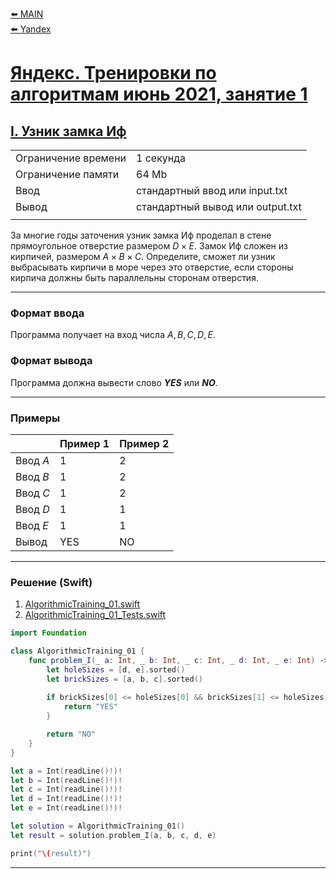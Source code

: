 [⬅️ MAIN][main]<br>[⬅️ Yandex][Yandex]  

[main]: ./../../../README.md
[Yandex]: ./../../README.md
[Yandex_AT_01_orig]: https://contest.yandex.ru/contest/27393
[Yandex_AT_01_I]: https://contest.yandex.ru/contest/27393/problems/I/

# [Яндекс. Тренировки по алгоритмам июнь 2021, занятие 1][Yandex_AT_01_orig]
## [I. Узник замка Иф][Yandex_AT_01_I]

|||
|--------------------|----------------------------------|
|Ограничение времени |1 секунда                         |
|Ограничение памяти  |64 Mb                             |
|Ввод                |стандартный ввод или input.txt    |
|Вывод               |стандартный вывод или output.txt  |
|||

За многие годы заточения узник замка Иф проделал в стене прямоугольное отверстие размером ${D × E}$. Замок Иф сложен из кирпичей, размером ${A × B × C}$. Определите, сможет ли узник выбрасывать кирпичи в море через это отверстие, если стороны кирпича должны быть параллельны сторонам отверстия.


---
### Формат ввода
Программа получает на вход числа ${A, B, C, D, E}$.


### Формат вывода
Программа должна вывести слово ***YES*** или ***NO***.


---
### Примеры
|           |Пример 1   |Пример 2   |
|-----------|-----------|-----------|
|Ввод ${A}$ |1          |2          |
|Ввод ${B}$ |1          |2          |
|Ввод ${C}$ |1          |2          |
|Ввод ${D}$ |1          |1          |
|Ввод ${E}$ |1          |1          |
|Вывод      |YES        |NO         |


---
### Решение (Swift)
[AlgorithmicTraining_01]: ./../../YandexTasks.Swift/YandexTasks/Sources/YandexTasks/AlgorithmicTraining_01.swift
[AlgorithmicTraining_01_Tests]: ./../../YandexTasks.Swift/YandexTasks/Tests/YandexTasksTests/AlgorithmicTraining_01_Tests.swift

1. [AlgorithmicTraining_01.swift][AlgorithmicTraining_01]
2. [AlgorithmicTraining_01_Tests.swift][AlgorithmicTraining_01_Tests]

```swift
import Foundation

class AlgorithmicTraining_01 {
    func problem_I(_ a: Int, _ b: Int, _ c: Int, _ d: Int, _ e: Int) -> String {
        let holeSizes = [d, e].sorted()
        let brickSizes = [a, b, c].sorted()
        
        if brickSizes[0] <= holeSizes[0] && brickSizes[1] <= holeSizes[1] {
            return "YES"
        }

        return "NO"
    }
}

let a = Int(readLine()!)!
let b = Int(readLine()!)!
let c = Int(readLine()!)!
let d = Int(readLine()!)!
let e = Int(readLine()!)!

let solution = AlgorithmicTraining_01()
let result = solution.problem_I(a, b, c, d, e)

print("\(result)")
```


---